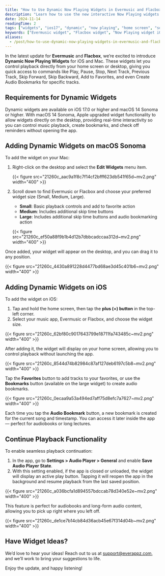 ```yaml
---
title: "How to Use Dynamic Now Playing Widgets in Evermusic and Flacbox on Your iPhone and Mac"
description: "Learn how to use the new interactive Now Playing widgets in Evermusic and Flacbox on iOS 17 and macOS Sonoma. Control playback, add bookmarks, and manage music directly from your home screen or desktop."
date: 2024-11-14
readingTime: 2
tags: ["widgets", "ios17", "dynamic", "now playing", "home screen", "sonoma"]
keywords: ["Evermusic widget", "Flacbox widget", "Now Playing widget iOS", "macOS Sonoma desktop widget", "audio bookmarks iPhone", "music widget Evermusic", "playback control home screen", "dynamic widgets iOS 17"]
aliases:
  - /post/how-to-use-dynamic-now-playing-widgets-in-evermusic-and-flacbox-on-your-iphone-and-mac/
---
```


In the latest update for **Evermusic** and **Flacbox**, we’re excited to introduce **Dynamic Now Playing Widgets** for iOS and Mac. These widgets let you control playback directly from your home screen or desktop, giving you quick access to commands like Play, Pause, Stop, Next Track, Previous Track, Skip Forward, Skip Backward, Add to Favorites, and even Create Audio Bookmarks for specific tracks.

## Requirements for Dynamic Widgets

Dynamic widgets are available on iOS 17.0 or higher and macOS 14 Sonoma or higher. With macOS 14 Sonoma, Apple upgraded widget functionality to allow widgets directly on the desktop, providing real-time interactivity so you can control music playback, create bookmarks, and check off reminders without opening the app.

## Adding Dynamic Widgets on macOS Sonoma

To add the widget on your Mac:

1. Right-click on the desktop and select the **Edit Widgets** menu item.

   {{< figure src="21260c_aac9a1f8c7f14cf2bfff623db541f65d~mv2.png" width="400" >}}

2. Scroll down to find Evermusic or Flacbox and choose your preferred widget size (Small, Medium, Large).

   - **Small**: Basic playback controls and add to favorite action  
   - **Medium**: Includes additional skip time buttons  
   - **Large**: Includes additional skip time buttons and audio bookmarking action

   {{< figure src="21260c_ef50a88f9b1b4d12b7dbbcadccaa312d~mv2.png" width="400" >}}

Once added, your widget will appear on the desktop, and you can drag it to any position.

{{< figure src="21260c_4430a891228d4477bd68ae3d45c401b6~mv2.png" width="400" >}}

## Adding Dynamic Widgets on iOS

To add the widget on iOS:

1. Tap and hold the home screen, then tap the **plus (+) button** in the top-left corner.  
2. Select your music app, Evermusic or Flacbox, and choose the widget size.

{{< figure src="21260c_62bf80c9017643799e18711fa743485c~mv2.png" width="400" >}}

After adding it, the widget will display on your home screen, allowing you to control playback without launching the app.

{{< figure src="21260c_8544d74b82984c87af127deb6197c5b8~mv2.png" width="400" >}}

Tap the **Favorites** button to add tracks to your favorites, or use the **Bookmarks** button (available on the large widget) to create audio bookmarks.

{{< figure src="21260c_0ecaa9a53a494ed7aff75d8efc7a7627~mv2.png" width="400" >}}

Each time you tap the **Audio Bookmark** button, a new bookmark is created for the current song and timestamp. You can access it later inside the app — perfect for audiobooks or long lectures.

## Continue Playback Functionality

To enable seamless playback continuation:

1. In the app, go to **Settings > Audio Player > General** and enable **Save Audio Player State**.  
2. With this setting enabled, if the app is closed or unloaded, the widget will display an active play button. Tapping it will reopen the app in the background and resume playback from the last saved position.

{{< figure src="21260c_a036bcfa1d894557bdccab78d340e52e~mv2.png" width="400" >}}

This feature is perfect for audiobooks and long-form audio content, allowing you to pick up right where you left off.

{{< figure src="21260c_de1ce7b14cb84d36acb45e67f314d04b~mv2.png" width="400" >}}

## Have Widget Ideas?

We’d love to hear your ideas! Reach out to us at [support@everappz.com](mailto:support@everappz.com), and we’ll work to bring your suggestions to life.

Enjoy the update, and happy listening!